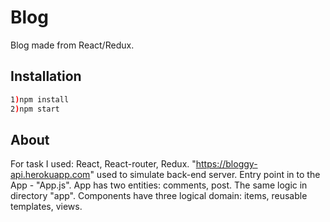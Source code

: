 # Blog

Blog made from React/Redux.

## Installation

```bash
1)npm install
2)npm start
```

## About

For task I used: React, React-router, Redux. "https://bloggy-api.herokuapp.com" used to simulate back-end server. Entry point in to the App - "App.js". App has two entities: comments, post. The same logic in directory "app". Components have three logical domain: items, reusable templates, views.
